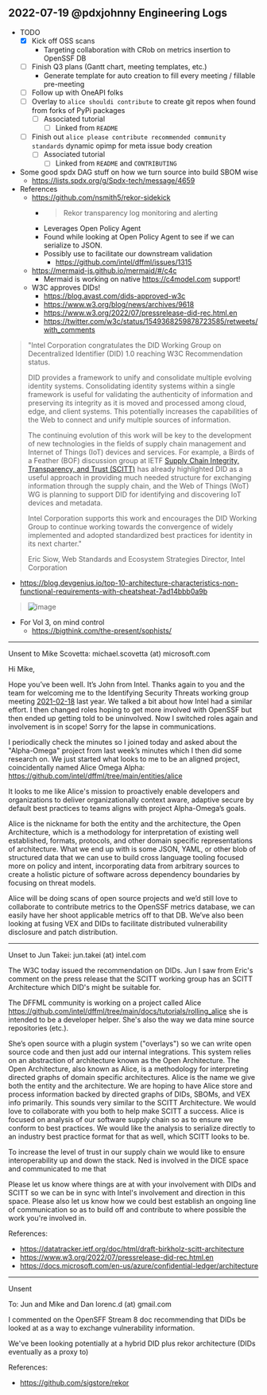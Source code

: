 ## 2022-07-19 @pdxjohnny Engineering Logs

- TODO
  - [x] Kick off OSS scans
    - Targeting collaboration with CRob on metrics insertion to OpenSSF DB
  - [ ] Finish Q3 plans (Gantt chart, meeting templates, etc.)
    - Generate template for auto creation to fill every meeting / fillable pre-meeting
  - [ ] Follow up with OneAPI folks
  - [ ] Overlay to `alice shouldi contribute` to create git repos when found from forks of PyPi packages
    - [ ] Associated tutorial
      - [ ] Linked from `README`
  - [ ] Finish out `alice please contribute recommended community standards`
        dynamic opimp for meta issue body creation
    - [ ] Associated tutorial
      - [ ] Linked from `README` and `CONTRIBUTING`
- Some good spdx DAG stuff on how we turn source into build SBOM wise
  - https://lists.spdx.org/g/Spdx-tech/message/4659
- References
  - https://github.com/nsmith5/rekor-sidekick
    - > Rekor transparency log monitoring and alerting
    - Leverages Open Policy Agent
    - Found while looking at Open Policy Agent to see if we can serialize to JSON.
    - Possibly use to facilitate our downstream validation
      - https://github.com/intel/dffml/issues/1315
  - https://mermaid-js.github.io/mermaid/#/c4c
    - Mermaid is working on native https://c4model.com support!
  - W3C approves DIDs!
    - https://blog.avast.com/dids-approved-w3c
    - https://www.w3.org/blog/news/archives/9618
    - https://www.w3.org/2022/07/pressrelease-did-rec.html.en
    - https://twitter.com/w3c/status/1549368259878723585/retweets/with_comments

> "Intel Corporation congratulates the DID Working Group on Decentralized Identifier (DID) 1.0 reaching W3C Recommendation status.
>
> DID provides a framework to unify and consolidate multiple evolving identity systems. Consolidating identity systems within a single framework is useful for validating the authenticity of information and preserving its integrity as it is moved and processed among cloud, edge, and client systems. This potentially increases the capabilities of the Web to connect and unify multiple sources of information.
>
> The continuing evolution of this work will be key to the development of new technologies in the fields of supply chain management and Internet of Things (IoT) devices and services. For example, a Birds of a Feather (BOF) discussion group at IETF [Supply Chain Integrity, Transparency, and Trust (SCITT)](https://datatracker.ietf.org/doc/bofreq-birkholz-supply-chain-integrity-transparency-and-trust-scitt/) has already highlighted DID as a useful approach in providing much needed structure for exchanging information through the supply chain, and the Web of Things (WoT) WG is planning to support DID for identifying and discovering IoT devices and metadata.
>
> Intel Corporation supports this work and encourages the DID Working Group to continue working towards the convergence of widely implemented and adopted standardized best practices for identity in its next charter."
>
> Eric Siow, Web Standards and Ecosystem Strategies Director, Intel Corporation




- https://blog.devgenius.io/top-10-architecture-characteristics-non-functional-requirements-with-cheatsheat-7ad14bbb0a9b

> ![image](https://user-images.githubusercontent.com/5950433/179842612-5fb02fb5-1f26-4cb4-af0d-d375b1134ace.png)

- For Vol 3, on mind control
  - https://bigthink.com/the-present/sophists/

---

Unsent to Mike Scovetta: michael.scovetta (at) microsoft.com

Hi Mike,

Hope you’ve been well. It’s John from Intel. Thanks again to you and the team for welcoming me to the Identifying Security Threats working group meeting [2021-02-18](https://docs.google.com/document/d/1AfI0S6VjBCO0ZkULCYZGHuzzW8TPqO3zYxRjzmKvUB4/edit#heading=h.mfw2bj5svu9u) last year. We talked a bit about how Intel had a similar effort. I then changed roles hoping to get more involved with OpenSSF but then ended up getting told to be uninvolved. Now I switched roles again and involvement is in scope! Sorry for the lapse in communications.

I periodically check the minutes so I joined today and asked about the "Alpha-Omega" project from last week’s minutes which I then did some research on. We just started what looks to me to be an aligned project, coincidentally named Alice Omega Alpha: https://github.com/intel/dffml/tree/main/entities/alice

It looks to me like Alice's mission to proactively enable developers and organizations to deliver organizationally context aware, adaptive secure by default best practices to teams aligns with project Alpha-Omega’s goals.

Alice is the nickname for both the entity and the architecture, the Open Architecture, which is a methodology for interpretation of existing well established, formats, protocols, and other domain specific representations of architecture. What we end up with is some JSON, YAML, or other blob of structured data that we can use to build cross language tooling focused more on policy and intent, incorporating data from arbitrary sources to create a holistic picture of software across dependency boundaries by focusing on threat models.

Alice will be doing scans of open source projects and we’d still love to collaborate to contribute metrics to the OpenSSF metrics database, we can easily have her shoot applicable metrics off to that DB. We’ve also been looking at fusing VEX and DIDs to facilitate distributed vulnerability disclosure and patch distribution.

---

Unset to Jun Takei: jun.takei (at) intel.com

The W3C today issued the recommendation on DIDs. Jun I saw from Eric's
comment on the press release that the SCITT working group has an SCITT
Architecture which DID's might be suitable for.

The DFFML community is working on a project called Alice
https://github.com/intel/dffml/tree/main/docs/tutorials/rolling_alice
she is intended to be a developer helper. She's also the way we data mine
source repositories (etc.).

She’s open source with a plugin system ("overlays") so we can write open source code
and then just add our internal integrations. This system relies on an abstraction of
architecture known as the Open Architecture. The Open Architecture, also known as
Alice, is a methodology for interpreting directed graphs of domain specific architectures.
Alice is the name we give both the entity and the architecture. We are hoping to
have Alice store and process information backed by directed graphs of DIDs, SBOMs, and
VEX info primarily. This sounds very similar to the SCITT Architecture. We would love to
collaborate with you both to help make SCITT a success. Alice is focused on analysis of
our software supply chain so as to ensure we conform to best practices. We would like
the analysis to serialize directly to an industry best practice format for that as well,
which SCITT looks to be.

To increase the level of trust in our supply chain we would like to ensure interoperability
up and down the stack. Ned is involved in the DICE space and communicated to me
that 

Please let us  know where things are at with your involvement with DIDs and SCITT so we
can be in sync with Intel's involvement and direction in this space. Please also let us know
how we could best establish an ongoing line of communication so as to build off and
contribute to where possible the work you're involved in.

References:
- https://datatracker.ietf.org/doc/html/draft-birkholz-scitt-architecture
- https://www.w3.org/2022/07/pressrelease-did-rec.html.en
- https://docs.microsoft.com/en-us/azure/confidential-ledger/architecture

---

Unsent

To: Jun and Mike and Dan lorenc.d (at) gmail.com

I commented on the OpenSFF Stream 8 doc recommending that DIDs be looked at
as a way to exchange vulnerability information.

We've been looking potentially at a hybrid DID plus rekor
architecture (DIDs eventually as a proxy to) 

References:
- https://github.com/sigstore/rekor
